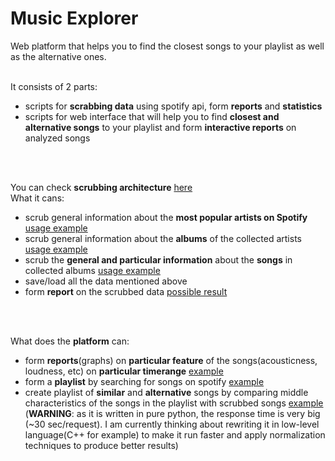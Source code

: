 <h1>Music Explorer</h1>


Web platform that helps you to find the closest songs to your playlist as well as the alternative ones.
<br /><br />

It consists of 2 parts:<br />
* scripts for <b>scrabbing data</b> using spotify api, form <b>reports</b> and <b>statistics</b>
* scripts for web interface that will help you to find <b>closest and alternative songs</b> to your playlist and form <b>interactive reports</b> on analyzed songs

<br /><br />

You can check <b>scrubbing architecture</b> [here](doc/classdiagram.html)<br />
What it cans:
* scrub general information about the <b>most popular artists on Spotify</b> [usage example](collect_artists.py)
* scrub general information about the <b>albums</b> of the collected artists [usage example](collect_albums.py)
* scrub the <b>general and particular information</b> about the <b>songs</b> in collected albums [usage example](collect_songs.py)
* save/load all the data mentioned above
* form <b>report</b> on the scrubbed data [possible result](result.txt)

<br /><br />

What does the <b>platform</b> can:
* form <b>reports</b>(graphs) on <b>particular feature</b> of the songs(acousticness, loudness, etc) on <b>particular timerange</b> [example](examples/web_platform_examples/graph.jpg)
* form a <b>playlist</b> by searching for songs on spotify [example](examples/web_platform_examples/playlist_creation.jpg)
* create playlist of <b>similar</b> and <b>alternative</b> songs by comparing middle characteristics of the songs in the playlist with scrubbed songs [example](examples/web_platform_examples/suggestions.jpg)<br/> 
(<b>WARNING</b>: as it is written in pure python, the response time is very big (~30 sec/request). I am currently thinking about rewriting it in low-level language(C++ for example) to make it run faster and apply normalization techniques to produce better results)

